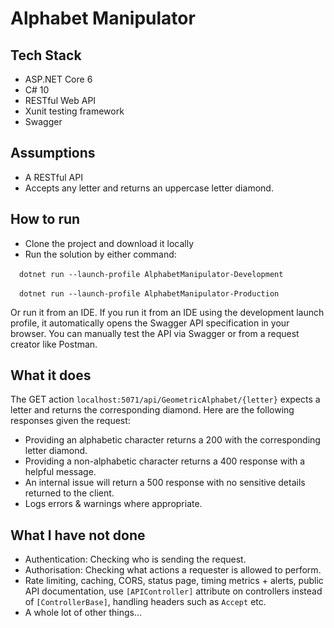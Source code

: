 # Alphabet Manipulator

## Tech Stack
- ASP.NET Core 6
- C# 10
- RESTful Web API
- Xunit testing framework
- Swagger

## Assumptions
- A RESTful API
- Accepts any letter and returns an uppercase letter diamond.

## How to run
- Clone the project and download it locally
- Run the solution by either command:

&emsp;`dotnet run --launch-profile AlphabetManipulator-Development`

&emsp;`dotnet run --launch-profile AlphabetManipulator-Production`

Or run it from an IDE. If you run it from an IDE using the development launch profile, it automatically opens the Swagger API specification in your browser. You can manually test the API via Swagger or from a request creator like Postman.

## What it does

The GET action `localhost:5071/api/GeometricAlphabet/{letter}` expects a letter and returns the corresponding diamond. Here are the following responses given the request:
- Providing an alphabetic character returns a 200 with the corresponding letter diamond.
- Providing a non-alphabetic character returns a 400 response with a helpful message.
- An internal issue will return a 500 response with no sensitive details returned to the client.
- Logs errors & warnings where appropriate.

## What I have not done
- Authentication:  Checking who is sending the request.
- Authorisation: Checking what actions a requester is allowed to perform.
- Rate limiting, caching, CORS, status page, timing metrics + alerts, public API documentation, use `[APIController]` attribute on controllers instead of `[ControllerBase]`, handling headers such as `Accept` etc.
- A whole lot of other things...
